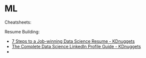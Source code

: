 # ML


Cheatsheets:


Resume Building:
 * [7 Steps to a Job-winning Data Science Resume - KDnuggets](https://www.kdnuggets.com/2020/01/7-steps-job-winning-data-science-resume.html)
 * [The Complete Data Science LinkedIn Profile Guide - KDnuggets](https://www.kdnuggets.com/2019/11/data-science-linkedin-profile-guide.html)
 * []()
